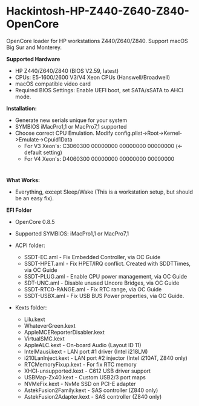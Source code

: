 # Hackintosh-HP-Z440-Z640-Z840-OpenCore

OpenCore loader for HP workstations Z440/Z640/Z840. Support macOS Big Sur and Monterey.

**Supported Hardware**

- HP Z440/Z640/Z840 (BIOS V2.59, latest)
- CPUs: E5-1600/2600 V3/V4 Xeon CPUs (Hanswell/Broadwell)
- macOS compatible video card
- Required BIOS Settings: Enable UEFI boot, set SATA/sSATA to AHCI mode.

**Installation:**

- Generate new serials unique for your system
- SYMBIOS iMacPro1,1 or MacPro7,1 supported
- Choose correct CPU Emulation. Modify config.plist->Root->Kernel->Emulate->Cpuid1Data
	- For V3 Xeon's: C3060300 00000000 00000000 00000000 (<- default setting)
	- For V4 Xeon's: D4060300 00000000 00000000 00000000

#

**What Works:**

- Everything, except Sleep/Wake (This is a workstation setup, but should be an easy fix).


**EFI Folder**

- OpenCore 0.8.5
- Supported SYMBIOS: iMacPro1,1 or MacPro7,1

- ACPI folder:
	- SSDT-EC.aml - Fix Embedded Controller, via OC Guide
	- SSDT-HPET.aml - Fix HPET/IRQ conflict. Created with SDDTTimes, via OC Guide
	- SSDT-PLUG.aml - Enable CPU power management, via OC Guide
	- SDT-UNC.aml - Disable unused Uncore Bridges, via OC Guide
	- SSDT-RTC0-RANGE.aml - Fix RTC range, via OC Guide
	- SSDT-USBX.aml - Fix USB BUS Power properties, via OC Guide.
	
- Kexts folder:
	- Lilu.kext
	- WhateverGreen.kext
	- AppleMCEReporterDisabler.kext
	- VirtualSMC.kext
	- AppleALC.kext - On-board Audio (Layout ID 11)
	- IntelMausi.kext - LAN port #1 driver (Intel i218LM)
	- i210LanInject.kext - LAN port #2 injector (Intel i210AT, Z840 only) 
	- RTCMemoryFixup.kext - For fix RTC memory
	- XHCI-unsupported.kext - C612 USB driver support
	- USBMap-Zx40.kext - Custom USB2/3 port maps
	- NVMeFix.kext - NvMe SSD on PCI-E adapter
	- AstekFusion2Family.kext - SAS controller (Z840 only)
	- AstekFusion2Adapter.kext - SAS controller (Z840 only)

#


